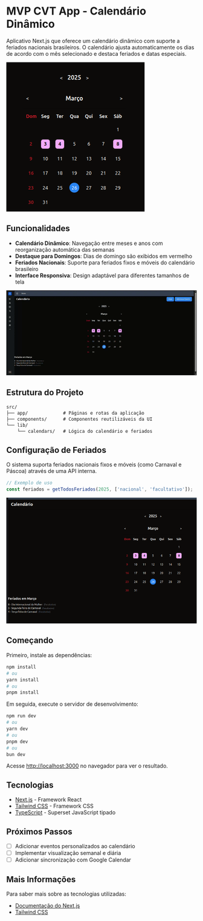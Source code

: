 # MVP CVT App - Calendário Dinâmico

Aplicativo Next.js que oferece um calendário dinâmico com suporte a feriados nacionais brasileiros. O calendário ajusta automaticamente os dias de acordo com o mês selecionado e destaca feriados e datas especiais.

![Visão Geral do Calendário](./public/screenshots/calendar-view.png)

## Funcionalidades

- **Calendário Dinâmico**: Navegação entre meses e anos com reorganização automática das semanas
- **Destaque para Domingos**: Dias de domingo são exibidos em vermelho
- **Feriados Nacionais**: Suporte para feriados fixos e móveis do calendário brasileiro
- **Interface Responsiva**: Design adaptável para diferentes tamanhos de tela

![Demo de Navegação](./public/screenshots/calendar-navigation.gif)

## Estrutura do Projeto

```
src/
├── app/             # Páginas e rotas da aplicação
├── components/      # Componentes reutilizáveis da UI
└── lib/
    └── calendars/   # Lógica do calendário e feriados
```

## Configuração de Feriados

O sistema suporta feriados nacionais fixos e móveis (como Carnaval e Páscoa) através de uma API interna.

```typescript
// Exemplo de uso
const feriados = getTodosFeriados(2025, ['nacional', 'facultativo']);
```

![Visualização de Feriados](./public/screenshots/holidays-view.png)

## Começando

Primeiro, instale as dependências:

```bash
npm install
# ou
yarn install
# ou
pnpm install
```

Em seguida, execute o servidor de desenvolvimento:

```bash
npm run dev
# ou
yarn dev
# ou
pnpm dev
# ou
bun dev
```

Acesse [http://localhost:3000](http://localhost:3000) no navegador para ver o resultado.

## Tecnologias

- [Next.js](https://nextjs.org/) - Framework React
- [Tailwind CSS](https://tailwindcss.com/) - Framework CSS
- [TypeScript](https://www.typescriptlang.org/) - Superset JavaScript tipado

## Próximos Passos

- [ ] Adicionar eventos personalizados ao calendário
- [ ] Implementar visualização semanal e diária
- [ ] Adicionar sincronização com Google Calendar

## Mais Informações

Para saber mais sobre as tecnologias utilizadas:

- [Documentação do Next.js](https://nextjs.org/docs)
- [Tailwind CSS](https://tailwindcss.com/docs)
